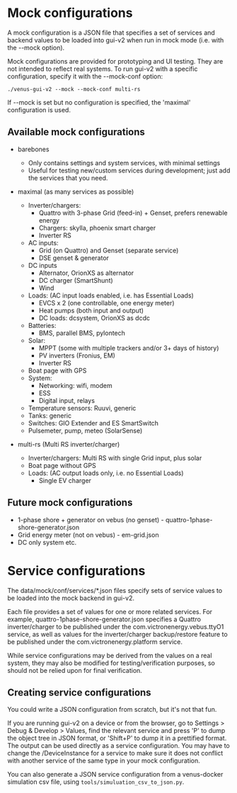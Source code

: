 # Mock configurations

A mock configuration is a JSON file that specifies a set of services and backend values to be loaded into gui-v2 when run in mock mode (i.e. with the --mock option).

Mock configurations are provided for prototyping and UI testing. They are not intended to reflect real systems.
To run gui-v2 with a specific configuration, specify it with the --mock-conf option:

    ./venus-gui-v2 --mock --mock-conf multi-rs

If --mock is set but no configuration is specified, the 'maximal' configuration is used.


## Available mock configurations

- barebones
    - Only contains settings and system services, with minimal settings
    - Useful for testing new/custom services during development; just add the services that you need.

- maximal (as many services as possible)
    - Inverter/chargers:
        - Quattro with 3-phase Grid (feed-in) + Genset, prefers renewable energy
        - Chargers: skylla, phoenix smart charger
        - Inverter RS
    - AC inputs:
        - Grid (on Quattro) and Genset (separate service)
        - DSE genset & generator
    - DC inputs
        - Alternator, OrionXS as alternator
        - DC charger (SmartShunt)
        - Wind
    - Loads: (AC input loads enabled, i.e. has Essential Loads)
        - EVCS x 2 (one controllable, one energy meter)
        - Heat pumps (both input and output)
        - DC loads: dcsystem, OrionXS as dcdc
    - Batteries:
        - BMS, parallel BMS, pylontech
    - Solar:
        - MPPT (some with multiple trackers and/or 3+ days of history)
        - PV inverters (Fronius, EM)
        - Inverter RS
    - Boat page with GPS
    - System:
        - Networking: wifi, modem
        - ESS
        - Digital input, relays
    - Temperature sensors: Ruuvi, generic
    - Tanks: generic
    - Switches: GIO Extender and ES SmartSwitch
    - Pulsemeter, pump, meteo (SolarSense)

- multi-rs (Multi RS inverter/charger)
    - Inverter/chargers: Multi RS with single Grid input, plus solar
    - Boat page without GPS
    - Loads: (AC output loads only, i.e. no Essential Loads)
        - Single EV charger


## Future mock configurations

- 1-phase shore + generator on vebus (no genset) - quattro-1phase-shore-generator.json
- Grid energy meter (not on vebus) - em-grid.json
- DC only system
etc.


# Service configurations

The data/mock/conf/services/*.json files specify sets of service values to be loaded into the mock backend in gui-v2. 

Each file provides a set of values for one or more related services. For example, quattro-1phase-shore-generator.json specifies a Quattro inverter/charger to be published under the com.victronenergy.vebus.ttyO1 service, as well as values for the inverter/charger backup/restore feature to be published under the com.victronenergy.platform service.

While service configurations may be derived from the values on a real system, they may also be modified for testing/verification purposes, so should not be relied upon for final verification.


## Creating service configurations

You could write a JSON configuration from scratch, but it's not that fun.

If you are running gui-v2 on a device or from the browser, go to Settings > Debug & Develop > Values, find the relevant service and press 'P' to dump the object tree in JSON format, or 'Shift+P' to dump it in a prettified format. The output can be used directly as a service configuration. You may have to change the /DeviceInstance for a service to make sure it does not conflict with another service of the same type in your mock configuration.

You can also generate a JSON service configuration from a venus-docker simulation csv file, using `tools/simuluation_csv_to_json.py`.

